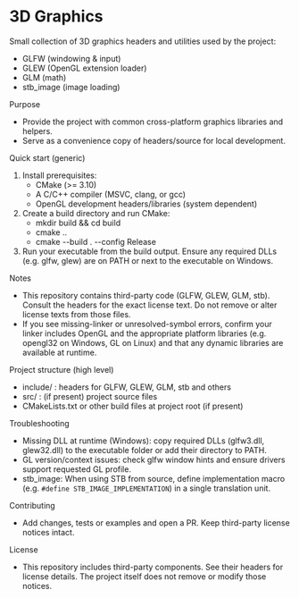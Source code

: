 # 3D Graphics

Small collection of 3D graphics headers and utilities used by the project:
- GLFW (windowing & input)
- GLEW (OpenGL extension loader)
- GLM (math)
- stb_image (image loading)

Purpose
- Provide the project with common cross-platform graphics libraries and helpers.
- Serve as a convenience copy of headers/source for local development.

Quick start (generic)
1. Install prerequisites:
   - CMake (>= 3.10)
   - A C/C++ compiler (MSVC, clang, or gcc)
   - OpenGL development headers/libraries (system dependent)
2. Create a build directory and run CMake:
   - mkdir build && cd build
   - cmake .. 
   - cmake --build . --config Release
3. Run your executable from the build output. Ensure any required DLLs (e.g. glfw, glew) are on PATH or next to the executable on Windows.

Notes
- This repository contains third-party code (GLFW, GLEW, GLM, stb). Consult the headers for the exact license text. Do not remove or alter license texts from those files.
- If you see missing-linker or unresolved-symbol errors, confirm your linker includes OpenGL and the appropriate platform libraries (e.g. opengl32 on Windows, GL on Linux) and that any dynamic libraries are available at runtime.

Project structure (high level)
- include/ : headers for GLFW, GLEW, GLM, stb and others
- src/ : (if present) project source files
- CMakeLists.txt or other build files at project root (if present)

Troubleshooting
- Missing DLL at runtime (Windows): copy required DLLs (glfw3.dll, glew32.dll) to the executable folder or add their directory to PATH.
- GL version/context issues: check glfw window hints and ensure drivers support requested GL profile.
- stb_image: When using STB from source, define implementation macro (e.g. `#define STB_IMAGE_IMPLEMENTATION`) in a single translation unit.

Contributing
- Add changes, tests or examples and open a PR. Keep third-party license notices intact.

License
- This repository includes third-party components. See their headers for license details. The project itself does not remove or modify those notices.
